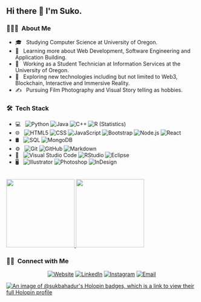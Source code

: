 <h2> Hi there 👋 I'm Suko.</h2>

<h3> 👨🏻‍💻 &nbsp;About Me </h3>

- 🎓 &nbsp; Studying Computer Science at University of Oregon.
- 🌱 &nbsp; Learning more about Web Development, Software Engineering and Application Building.
- 💼 &nbsp; Working as a Student Technician at Information Services at the University of Oregon.
- 🤔 &nbsp; Exploring new technologies including but not limited to Web3, Blockchain, Interactive and Immersive Reality.
- ✍️ &nbsp; Pursuing Film Photography and Visual Story telling as hobbies.

<h3> 🛠 &nbsp;Tech Stack</h3>

- 💻 &nbsp;
  ![Python](https://img.shields.io/badge/-Python-333333?style=flat&logo=python)
  ![Java](https://img.shields.io/badge/-Java-333333?style=flat&logo=Java&logoColor=007396)
  ![C++](https://img.shields.io/badge/-C++-333333?style=flat&logo=C%2B%2B&logoColor=00599C)
  ![R (Statistics)](https://img.shields.io/badge/-R-333333?style=flat&logo=R&logoColor=276DC3)
- 🌐 &nbsp;
  ![HTML5](https://img.shields.io/badge/-HTML5-333333?style=flat&logo=HTML5)
  ![CSS](https://img.shields.io/badge/-CSS-333333?style=flat&logo=CSS3&logoColor=1572B6)
  ![JavaScript](https://img.shields.io/badge/-JavaScript-333333?style=flat&logo=javascript)
  ![Bootstrap](https://img.shields.io/badge/-Bootstrap-333333?style=flat&logo=bootstrap&logoColor=563D7C)
  ![Node.js](https://img.shields.io/badge/-Node.js-333333?style=flat&logo=node.js)
  ![React](https://img.shields.io/badge/-React-333333?style=flat&logo=react)
- 🛢 &nbsp;
  ![SQL](https://img.shields.io/badge/-SQL-333333?style=flat&logo=mysql)
  ![MongoDB](https://img.shields.io/badge/-MongoDB-333333?style=flat&logo=mongodb)
- ⚙️ &nbsp;
  ![Git](https://img.shields.io/badge/-Git-333333?style=flat&logo=git)
  ![GitHub](https://img.shields.io/badge/-GitHub-333333?style=flat&logo=github)
  ![Markdown](https://img.shields.io/badge/-Markdown-333333?style=flat&logo=markdown)
- 🔧 &nbsp;
  ![Visual Studio Code](https://img.shields.io/badge/-Visual%20Studio%20Code-333333?style=flat&logo=visual-studio-code&logoColor=007ACC)
  ![RStudio](https://img.shields.io/badge/-RStudio-333333?style=flat&logo=rstudio)
  ![Eclipse](https://img.shields.io/badge/-Eclipse-333333?style=flat&logo=eclipse-ide&logoColor=2C2255)
- 🖥 &nbsp;
  ![Illustrator](https://img.shields.io/badge/-Illustrator-333333?style=flat&logo=adobe-illustrator)
  ![Photoshop](https://img.shields.io/badge/-Photoshop-333333?style=flat&logo=adobe-photoshop)
  ![InDesign](https://img.shields.io/badge/-InDesign-333333?style=flat&logo=adobe-indesign)

<br/>

<a href="https://github.com/SukBahadur">
  <img height="180em" src="https://github-readme-stats.vercel.app/api?username=SukBahadur&theme=buefy&show_icons=true" />
  <img height="180em" src="https://github-readme-stats.vercel.app/api/top-langs/?username=SukBahadur&theme=buefy&layout=compact" />
</a>

<br/>

<h3> 🤝🏻 &nbsp;Connect with Me </h3>

<p align="center">
<a href="https://www.sukogurung.com/"><img alt="Website" src="https://img.shields.io/badge/Website-www.sukogurung.com-blue?style=flat-square&logo=google-chrome"></a>
<a href="https://www.linkedin.com/in/sukogurung/"><img alt="LinkedIn" src="https://img.shields.io/badge/sukogurung-blue?style=flat-square&logo=linkedin"></a>
<a href="https://www.instagram.com/sukogurung/"><img alt="Instagram" src="https://img.shields.io/badge/Instagram-sukogurung-blue?style=flat-square&logo=instagram"></a>
<a href="mailto:sukog@uoregon.edu"><img alt="Email" src="https://img.shields.io/badge/Email-sukog@uoregon.edu-blue?style=flat-square&logo=gmail"></a>
</p>


[![An image of @sukbahadur's Holopin badges, which is a link to view their full Holopin profile](https://holopin.me/sukbahadur)](https://holopin.io/@sukbahadur)
